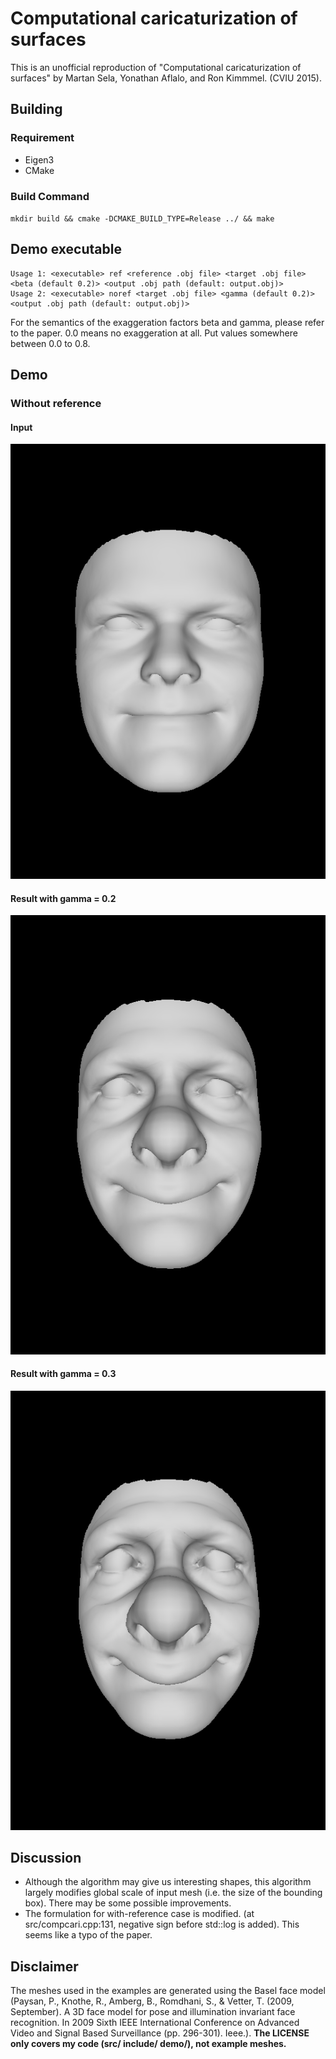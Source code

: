 # Computational caricaturization of surfaces

This is an unofficial reproduction of "Computational caricaturization of surfaces" by Martan Sela, Yonathan Aflalo, and Ron Kimmmel. (CVIU 2015).

## Building

### Requirement

* Eigen3
* CMake

### Build Command

`mkdir build && cmake -DCMAKE_BUILD_TYPE=Release ../ && make`

## Demo executable

```
Usage 1: <executable> ref <reference .obj file> <target .obj file> <beta (default 0.2)> <output .obj path (default: output.obj)>
Usage 2: <executable> noref <target .obj file> <gamma (default 0.2)> <output .obj path (default: output.obj)>
```

For the semantics of the exaggeration factors beta and gamma, please refer to the paper. 0.0 means no exaggeration at all. Put values somewhere between 0.0 to 0.8.

## Demo

### Without reference

#### Input

![image](example/snapshot01.png)

#### Result with gamma = 0.2

![image](example/snapshot02.png)

#### Result with gamma = 0.3

![image](example/snapshot03.png)

## Discussion

* Although the algorithm may give us interesting shapes, this algorithm largely modifies global scale of input mesh (i.e. the size of the bounding box). There may be some possible improvements.
* The formulation for with-reference case is modified. (at src/compcari.cpp:131, negative sign before std::log is added). This seems like a typo of the paper.

## Disclaimer

The meshes used in the examples are generated using the Basel face model (Paysan, P., Knothe, R., Amberg, B., Romdhani, S., & Vetter, T. (2009, September). A 3D face model for pose and illumination invariant face recognition. In 2009 Sixth IEEE International Conference on Advanced Video and Signal Based Surveillance (pp. 296-301). Ieee.). **The LICENSE only covers my code (src/ include/ demo/), not example meshes.**